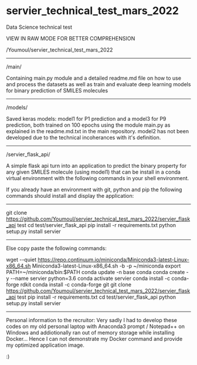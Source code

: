 # servier_technical_test_mars_2022
Data Science technical test

VIEW IN RAW MODE FOR BETTER COMPREHENSION

/Youmoul/servier_technical_test_mars_2022
_____________________________________________

/main/

Containing main.py module and a detailed readme.md file on how to use and process the datasets as well as train and evaluate deep learning models for binary prediction of SMILES molecules
_____________________________________________

/models/

Saved keras models:
model1 for P1 prediction and a model3 for P9 prediction, both trained on 100 epochs using the module main.py as explained in the readme.md.txt in the main repository. model2 has not been developed due to the technical incoherances with it's definition.
_____________________________________________

/servier_flask_api/

A simple flask api turn into an application to predict the binary property for any given SMILES molecule (using model1) that can be install in a conda virtual environment with the following commands in your shell environment.

If you already have an environment with git, python and pip the following commands should install and display the application:

*********
git clone https://github.com/Youmoul/servier_technical_test_mars_2022/servier_flask_api test
cd test/servier_flask_api
pip install -r requirements.txt
python setup.py install
servier
*********


Else copy paste the following commands:

wget --quiet https://repo.continuum.io/miniconda/Miniconda3-latest-Linux-x86_64.sh
Miniconda3-latest-Linux-x86_64.sh -b -p ~/miniconda 
export PATH=~/miniconda/bin:$PATH
conda update -n base conda
conda create -y --name servier python=3.6
conda activate servier
conda install -c conda-forge rdkit
conda install -c conda-forge git
git clone https://github.com/Youmoul/servier_technical_test_mars_2022/servier_flask_api test
pip install -r requirements.txt
cd test/servier_flask_api
python setup.py install
servier


__________________________________________

Personal information to the recruitor: 
Very sadly I had to develop these codes on my old personal laptop with Anaconda3 prompt / Notepad++ on Windows and addiotionally ran out of memory storage while installing Docker... Hence I can not demonstrate my Docker command and provide my optimized application image.

:)

